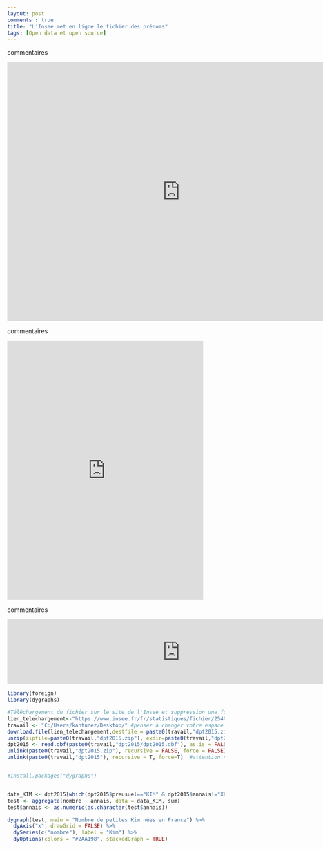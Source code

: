 ```yaml
---
layout: post
comments : true
title: "L'Insee met en ligne le fichier des prénoms"
tags: [Open data et open source]
--- 
```


commentaires 
<iframe frameborder="0" height="600" src="https://antuki.github.io/figure/fichier_prenoms_html1.html" width="800" align="center"></iframe>

commentaires 

<iframe frameborder="0" height="600" src="https://antuki.github.io/figure/fichier_prenoms_html1.html" width="90%" align="center"></iframe>

commentaires 

<iframe frameborder="0" src="https://antuki.github.io/figure/fichier_prenoms_html1.html" width="800" align="center"></iframe>


<!--break-->

```r
library(foreign)
library(dygraphs)

#Téléchargement du fichier sur le site de l'Insee et suppression une fois chargé dans R
lien_telechargement<-"https://www.insee.fr/fr/statistiques/fichier/2540004/dpt2015.zip"
travail <- "C:/Users/kantunez/Desktop/" #pensez à changer votre espace de travail
download.file(lien_telechargement,destfile = paste0(travail,"dpt2015.zip")) #on télécharge
unzip(zipfile=paste0(travail,"dpt2015.zip"), exdir=paste0(travail,"dpt2015")) #on dézippe
dpt2015 <- read.dbf(paste0(travail,"dpt2015/dpt2015.dbf"), as.is = FALSE) 
unlink(paste0(travail,"dpt2015.zip"), recursive = FALSE, force = FALSE)
unlink(paste0(travail,"dpt2015"), recursive = T, force=T)  #attention ne pas mettre de / à la fin


#install.packages("dygraphs")


data_KIM <- dpt2015[which(dpt2015$preusuel=="KIM" & dpt2015$annais!="XXXX" & dpt2015$sexe==2),]
test <- aggregate(nombre ~ annais, data = data_KIM, sum)
test$annais <- as.numeric(as.character(test$annais))

dygraph(test, main = "Nombre de petites Kim nées en France") %>%
  dyAxis("x", drawGrid = FALSE) %>%
  dySeries(c("nombre"), label = "Kim") %>%
  dyOptions(colors = "#2AA198", stackedGraph = TRUE) 
```
